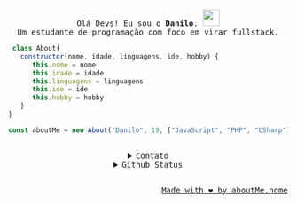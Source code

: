 <p align="center">
  <br>
  <samp>
    Olá Devs! Eu sou o <b>Danilo</b>. <img src="https://raw.githubusercontent.com/MartinHeinz/MartinHeinz/master/wave.gif" width="30px">
    <br>Um estudante de programação com foco em virar fullstack.<br>

</samp>
 
 ```javascript
  class About{
    constructor(nome, idade, linguagens, ide, hobby) {
       this.nome = nome
       this.idade = idade
       this.linguagens = linguagens
       this.ide = ide
       this.hobby = hobby
    }
 }
 
 const aboutMe = new About("Danilo", 19, ["JavaScript", "PHP", "CSharp"], "VSCODE", "Jogar jogos online com amigos")
 
 ```
 <samp>
<br>
 <details align="center">
  <summary>Contato </summary>
  
 
  <h3>Onde você pode me encontrar ⤵</h3>
  <hr>
  <p align="center">
  Discord: 𝚍𝚊𝚗#9599 | <a href="https://www.instagram.com/dan_danferro/">Instagram</a> | <a href="https://steamcommunity.com/id/Daniloboladao/">Steam</a>
 </p>
  <hr>
  </details>

  <details align="center">
   <summary>Github Status</summary>
   <div align="center"><br>
  <a href="https://github.com/DaniloFerroAlves">
  <img height="150em" src="https://github-readme-stats.vercel.app/api?username=DaniloFerroAlves&show_icons=true&theme=transparent&include_all_commits=true&count_private=true"/>
  <img height="150em" src="https://github-readme-stats.vercel.app/api/top-langs/?username=DaniloFerroAlves&layout=compact&langs_count=7&theme=transparent"/>
</div>
    </details>
   <br>

   
 <p align="right">Made with ❤️ by aboutMe.nome</p>






















 








